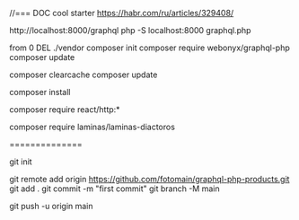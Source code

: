 
//=== DOC cool starter https://habr.com/ru/articles/329408/ 

http://localhost:8000/graphql
php -S localhost:8000 graphql.php

from 0
DEL ./vendor
composer init
composer require webonyx/graphql-php
composer update

composer clearcache
composer update

composer install


composer require react/http:*

composer require laminas/laminas-diactoros

==============

git init

git remote add origin https://github.com/fotomain/graphql-php-products.git
git add .
git commit -m "first commit"
git branch -M main

git push -u origin main

